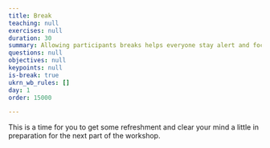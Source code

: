 ```yaml
---
title: Break
teaching: null
exercises: null
duration: 30
summary: Allowing participants breaks helps everyone stay alert and focused.
questions: null
objectives: null
keypoints: null
is-break: true
ukrn_wb_rules: []
day: 1
order: 15000

---
```

This is a time for you to get some refreshment and clear your mind a little in preparation for the next part of the workshop.
